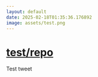 ```yaml
---
layout: default
date: 2025-02-18T01:35:36.176892
image: assets/test.png
---
```


# [test/repo](https://github.com/test/repo)

Test tweet
